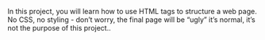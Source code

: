 In this project, you will learn how to use HTML tags to structure a web page. No CSS, no styling - don’t worry, the final page will be “ugly” it’s normal, it’s not the purpose of this project..
